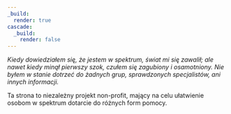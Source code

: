 ```yaml
---
_build:
  render: true
cascade:
  _build:
    render: false
---
```

*Kiedy dowiedziałem się, że jestem w spektrum, świat mi się zawalił;
ale nawet kiedy minął pierwszy szok, czułem się zagubiony i osamotniony.
Nie byłem w stanie dotrzeć do żadnych grup, sprawdzonych specjalistów, ani innych informacji.*  

Ta strona to niezależny projekt non-profit, mający na celu ułatwienie osobom w spektrum dotarcie do różnych form pomocy.
